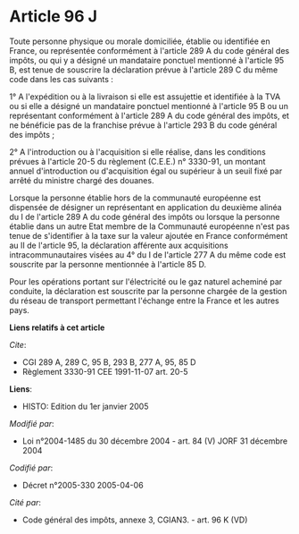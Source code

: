 # Article 96 J

Toute personne physique ou morale domiciliée, établie ou identifiée en France, ou représentée conformément à l'article 289 A
du code général des impôts, ou qui y a désigné un mandataire ponctuel mentionné à l'article 95 B, est tenue de souscrire la
déclaration prévue à l'article 289 C du même code dans les cas suivants :

1° A l'expédition ou à la livraison si elle est assujettie et identifiée à la TVA ou si elle a désigné un mandataire ponctuel
mentionné à l'article 95 B ou un représentant conformément à l'article 289 A du code général des impôts, et ne bénéficie pas
de la franchise prévue à l'article 293 B du code général des impôts ;

2° A l'introduction ou à l'acquisition si elle réalise, dans les conditions prévues à l'article 20-5 du règlement (C.E.E.) n°
3330-91, un montant annuel d'introduction ou d'acquisition égal ou supérieur à un seuil fixé par arrêté du ministre chargé
des douanes.

Lorsque la personne établie hors de la communauté européenne est dispensée de désigner un représentant en application du
deuxième alinéa du I de l'article 289 A du code général des impôts ou lorsque la personne établie dans un autre Etat membre
de la Communauté européenne n'est pas tenue de s'identifier à la taxe sur la valeur ajoutée en France conformément au II de
l'article 95, la déclaration afférente aux acquisitions intracommunautaires visées au 4° du I de l'article 277 A du même code
est souscrite par la personne mentionnée à l'article 85 D.

Pour les opérations portant sur l'électricité ou le gaz naturel acheminé par conduite, la déclaration est souscrite par la
personne chargée de la gestion du réseau de transport permettant l'échange entre la France et les autres pays.

**Liens relatifs à cet article**

_Cite_:

  - CGI 289 A, 289 C, 95 B, 293 B, 277 A, 95, 85 D
  - Règlement 3330-91 CEE 1991-11-07 art. 20-5

**Liens**:

  - HISTO: Edition du 1er janvier 2005

_Modifié par_:

  - Loi n°2004-1485 du 30 décembre 2004 - art. 84 (V) JORF 31 décembre 2004

_Codifié par_:

  - Décret n°2005-330 2005-04-06

_Cité par_:

  - Code général des impôts, annexe 3, CGIAN3. - art. 96 K (VD)
